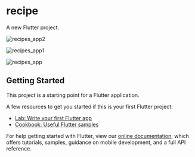 # recipe

A new Flutter project.

![recipes_app2](https://user-images.githubusercontent.com/94105839/168420557-ed04b48b-ad3a-48f1-84af-1ec3a7de2ae9.PNG)

![recipes_app1](https://user-images.githubusercontent.com/94105839/168420563-e6b91901-e237-4859-8616-947431266083.PNG)

![recipes_app](https://user-images.githubusercontent.com/94105839/168420572-95458e4d-9458-4552-a8b2-e09f2bc1100d.PNG)


## Getting Started

This project is a starting point for a Flutter application.

A few resources to get you started if this is your first Flutter project:

- [Lab: Write your first Flutter app](https://flutter.dev/docs/get-started/codelab)
- [Cookbook: Useful Flutter samples](https://flutter.dev/docs/cookbook)

For help getting started with Flutter, view our
[online documentation](https://flutter.dev/docs), which offers tutorials,
samples, guidance on mobile development, and a full API reference.
